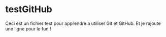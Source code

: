# testGitHub
Ceci est un fichier test pour apprendre a utiliser Git et GitHub.
Et je rajoute une ligne pour le fun !
